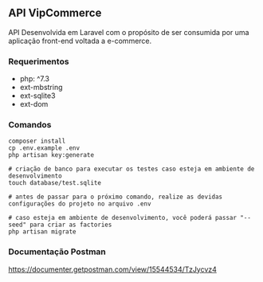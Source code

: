 ## API VipCommerce

API Desenvolvida em Laravel com o propósito de ser consumida por uma aplicação front-end voltada a e-commerce. 

### Requerimentos
* php: ^7.3
* ext-mbstring
* ext-sqlite3
* ext-dom

### Comandos

```shell
composer install
cp .env.example .env
php artisan key:generate

# criação de banco para executar os testes caso esteja em ambiente de desenvolvimento
touch database/test.sqlite

# antes de passar para o próximo comando, realize as devidas configurações do projeto no arquivo .env

# caso esteja em ambiente de desenvolvimento, você poderá passar "--seed" para criar as factories
php artisan migrate
```

### Documentação Postman

https://documenter.getpostman.com/view/15544534/TzJycvz4
